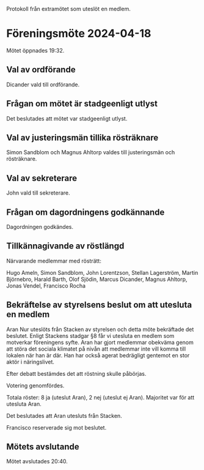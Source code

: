 <!-- 
.. title: Protokoll till extramöte för uteslutning av medlem.
.. slug: extramote
.. date: 2024-04-18 12:00 CET
.. description: Protokoll från extramötet som uteslöt en medlem.
.. category: 2024
-->

Protokoll från extramötet som uteslöt en medlem.

<!-- TEASER_END -->

# Föreningsmöte 2024-04-18

Mötet öppnades 19:32.

## Val av ordförande

Dicander vald till ordförande.

## Frågan om mötet är stadgeenligt utlyst

Det beslutades att mötet var stadgeenligt utlyst.

## Val av justeringsmän tillika rösträknare

Simon Sandblom och Magnus Ahltorp valdes till justeringsmän och rösträknare.

## Val av sekreterare

John vald till sekreterare.

## Frågan om dagordningens godkännande

Dagordningen godkändes.

## Tillkännagivande av röstlängd

Närvarande medlemmar med rösträtt:

Hugo Ameln, Simon Sandblom, John Lorentzson, Stellan Lagerström,
Martin Björnebro, Harald Barth, Olof Sjödin, Marcus Dicander, Magnus
Ahltorp, Jonas Vendel, Francisco Rocha

## Bekräftelse av styrelsens beslut om att utesluta en medlem

Aran Nur uteslöts från Stacken av styrelsen och detta möte bekräftade
det beslutet. Enligt Stackens stadgar §8 får vi utesluta en medlem som
motverkar föreningens syfte. Aran har gjort medlemmar obekväma genom
att störa det sociala klimatet på nivån att medlemmar inte vill komma
till lokalen när han är där. Han har också agerat bedrägligt gentemot
en stor aktör i näringslivet.

Efter debatt bestämdes det att röstning skulle påbörjas.

Votering genomfördes.

Totala röster: 8 ja (uteslut Aran), 2 nej (uteslut ej Aran). Majoritet var för att utesluta Aran.

Det beslutades att Aran utesluts från Stacken.

Francisco reserverade sig mot beslutet.

## Mötets avslutande

Mötet avslutades 20:40.
